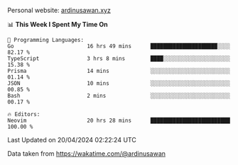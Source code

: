 Personal website: [ardinusawan.xyz](https://ardinusawan.xyz)

<!--START_SECTION:waka-->
📊 **This Week I Spent My Time On** 

```text
💬 Programming Languages: 
Go                       16 hrs 49 mins      █████████████████████░░░░   82.17 % 
TypeScript               3 hrs 8 mins        ████░░░░░░░░░░░░░░░░░░░░░   15.38 % 
Prisma                   14 mins             ░░░░░░░░░░░░░░░░░░░░░░░░░   01.14 % 
JSON                     10 mins             ░░░░░░░░░░░░░░░░░░░░░░░░░   00.85 % 
Bash                     2 mins              ░░░░░░░░░░░░░░░░░░░░░░░░░   00.17 % 

🔥 Editors: 
Neovim                   20 hrs 28 mins      █████████████████████████   100.00 % 
```


 Last Updated on 20/04/2024 02:22:24 UTC
<!--END_SECTION:waka-->
Data taken from https://wakatime.com/@ardinusawan
